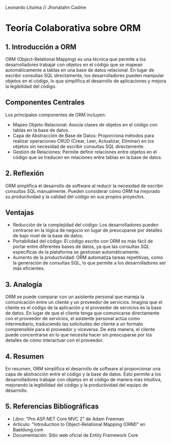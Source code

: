 Leonardo Lituima // Jhonatahn Cadme

# Teoría Colaborativa sobre ORM

## 1. Introducción a ORM
ORM (Object-Relational Mapping) es una técnica que permite a los desarrolladores trabajar con objetos en el código que se mapean automáticamente a tablas en una base de datos relacional. En lugar de escribir consultas SQL directamente, los desarrolladores pueden manipular objetos en el código, lo que simplifica el desarrollo de aplicaciones y mejora la legibilidad del código.

## Componentes Centrales
Los principales componentes de ORM incluyen:
- Mapeo Objeto-Relacional: Asocia clases de objetos en el código con tablas en la base de datos.
- Capa de Abstracción de Base de Datos: Proporciona métodos para realizar operaciones CRUD (Crear, Leer, Actualizar, Eliminar) en los objetos sin necesidad de escribir consultas SQL directamente.
- Gestión de Relaciones: Permite definir relaciones entre objetos en el código que se traducen en relaciones entre tablas en la base de datos.

## 2. Reflexión
ORM simplifica el desarrollo de software al reducir la necesidad de escribir consultas SQL manualmente. Pueden considerar cómo ORM ha mejorado su productividad y la calidad del código en sus propios proyectos.

## Ventajas
- Reducción de la complejidad del código: Los desarrolladores pueden centrarse en la lógica de negocio en lugar de preocuparse por detalles de bajo nivel de la base de datos.
- Portabilidad del código: El código escrito con ORM es más fácil de portar entre diferentes bases de datos, ya que las consultas SQL específicas de la plataforma se gestionan automáticamente.
- Aumento de la productividad: ORM automatiza tareas repetitivas, como la generación de consultas SQL, lo que permite a los desarrolladores ser más eficientes.

## 3. Analogía
ORM se puede comparar con un asistente personal que maneja la comunicación entre un cliente y un proveedor de servicios. Imagina que el cliente es el código de la aplicación y el proveedor de servicios es la base de datos. En lugar de que el cliente tenga que comunicarse directamente con el proveedor de servicios, el asistente personal actúa como intermediario, traduciendo las solicitudes del cliente a un formato comprensible para el proveedor y viceversa. De esta manera, el cliente puede concentrarse en lo que necesita hacer sin preocuparse por los detalles de cómo interactuar con el proveedor.

## 4. Resumen
En resumen, ORM simplifica el desarrollo de software al proporcionar una capa de abstracción entre el código y la base de datos. Esto permite a los desarrolladores trabajar con objetos en el código de manera más intuitiva, mejorando la legibilidad del código y la productividad del equipo de desarrollo.



## 5. Referencias Bibliográficas
- Libro: "Pro ASP.NET Core MVC 2" de Adam Freeman
- Artículo: "Introduction to Object-Relational Mapping (ORM)" en Baeldung.com
- Documentación: Sitio web oficial de Entity Framework Core